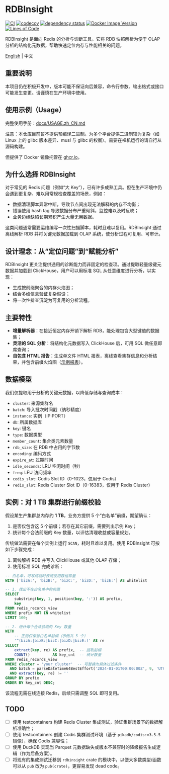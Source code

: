 # RDBInsight

[![CI](https://github.com/DCjanus/rdbinsight/actions/workflows/ci.yml/badge.svg)](https://github.com/DCjanus/rdbinsight/actions/workflows/ci.yml)
[![codecov](https://codecov.io/gh/DCjanus/rdbinsight/graph/badge.svg?token=KXVIGig53g)](https://codecov.io/gh/DCjanus/rdbinsight)
[![dependency status](https://deps.rs/repo/github/dcjanus/rdbinsight/status.svg)](https://deps.rs/repo/github/dcjanus/rdbinsight)
[![Docker Image Version](https://ghcr-badge.egpl.dev/dcjanus/rdbinsight/latest_tag?color=%2344cc11&ignore=latest&label=docker+image&trim=)](https://github.com/DCjanus/rdbinsight/pkgs/container/rdbinsight)
[![Lines of Code](https://tokei.rs/b1/github/DCjanus/rdbinsight?style=flat)](https://github.com/DCjanus/rdbinsight)

RDBInsight 是面向 Redis 的分析与诊断工具。它将 RDB 快照解析为便于 OLAP 分析的结构化元数据，帮助快速定位内存与性能相关的问题。

[English](README.md) | 中文

## 重要说明

本项目仍在积极开发中，版本可能不保证向后兼容，命令行参数、输出格式或接口可能发生变更。请谨慎在生产环境中使用。

## 使用示例（Usage）

完整使用手册：[docs/USAGE.zh_CN.md](docs/USAGE.zh_CN.md)

注意：本仓库目前暂不提供预编译二进制。为多个平台提供二进制较为复杂（如 Linux 上的 glibc 版本差异、musl 与 glibc 的权衡）。需要在裸机运行的请自行从源码构建。

但提供了 Docker 镜像托管在 [ghcr.io](https://github.com/DCjanus/rdbinsight/pkgs/container/rdbinsight)。

## 为什么选择 RDBInsight

对于常见的 Redis 问题（例如“大 Key”），已有许多成熟工具。但在生产环境中仍会遇到更复杂、难以用常规检查覆盖的场景，例如：

- 数据清理脚本异常中断，导致节点间出现无法解释的内存不均衡；
- 错误使用 hash tag 导致数据分布严重倾斜，监控难以及时反映；
- 业务边缘缺陷长期累积产生大量无用数据。

这类问题通常需要运维编写一次性扫描脚本，耗时且难以复用。RDBInsight 通过离线解析 RDB 并将关键元数据加载到 OLAP 系统，使分析过程可复用、可审计。

## 设计理念：从“定位问题”到“赋能分析”

RDBInsight 更关注提供通用的诊断能力而非固定的检查项。通过提取轻量级键元数据并加载到 ClickHouse，用户可以用标准 SQL 从任意维度进行分析，以实现：

- 生成按前缀聚合的内存火焰图；
- 结合多维信息验证复杂假设；
- 将一次性排查沉淀为可复用的分析流程。

## 主要特性

- **增量解析器**：在接近恒定内存开销下解析 RDB，能处理包含大型键值的数据集；
- **灵活的 SQL 分析**：将结构化元数据写入 ClickHouse 后，可用 SQL 做任意即席查询；
- **自包含 HTML 报告**：生成单文件 HTML 报表，离线查看集群信息和分析结果，并包含前缀火焰图（[示例报表](https://dcjanus.github.io/rdbinsight/)）。

## 数据模型

我们仅提取用于分析的关键元数据，以降低存储与查询成本：

- `cluster`: 来源集群名
- `batch`: 导入批次时间戳（纳秒精度）
- `instance`: 实例（IP:PORT）
- `db`: 所属数据库
- `key`: 键名
- `type`: 数据类型
- `member_count`: 集合类元素数量
- `rdb_size`: 在 RDB 中占用的字节数
- `encoding`: 编码方式
- `expire_at`: 过期时间
- `idle_seconds`: LRU 空闲时间（秒）
- `freq`: LFU 访问频率
- `codis_slot`: Codis Slot ID（0-1023，仅用于 Codis）
- `redis_slot`: Redis Cluster Slot ID（0-16383，仅用于 Redis Cluster）

## 实例：对 1 TB 集群进行前缀校验

假设某生产集群总内存约 **1 TB**，业务方提供 5 个“白名单”前缀，期望确认：

1. 是否仅包含这 5 个前缀；若存在其它前缀，需要列出示例 Key；
2. 统计每个合法前缀的 Key 数量，以评估清理收益或容量规划。

传统做法需要在每个实例上运行 `SCAN`，耗时且难以复用。使用 RDBInsight 可按如下步骤完成：

1. 离线解析 RDB 并写入 ClickHouse 或其他 OLAP 存储；
2. 使用标准 SQL 完成诊断：

```sql
-- 白名单，可写成临时表或使用数组常量
WITH ['bizA:', 'bizB:', 'bizC:', 'bizD:', 'bizE:'] AS whitelist

-- 1. 找出不在白名单中的前缀
SELECT
    substring(key, 1, position(key, ':')) AS prefix,
    key
FROM redis_records_view
WHERE prefix NOT IN whitelist
LIMIT 100;

-- 2. 统计每个合法前缀的 Key 数量
WITH
    -- 正则仅保留白名单前缀（示例共 5 个）
    '^(bizA:|bizB:|bizC:|bizD:|bizE:)' AS re
SELECT
    extract(key, re) AS prefix,  -- 提取前缀
    COUNT()          AS key_cnt  -- 统计数量
FROM redis_records_view
WHERE cluster = 'your_cluster'  -- 可替换为具体过滤条件
  AND batch = parseDateTime64BestEffort('2024-01-01T00:00:00Z', 9, 'UTC') -- 指定批次
  AND extract(key, re) != ''
GROUP BY prefix
ORDER BY key_cnt DESC;
```

该流程无需在线连接 Redis，后续只需调整 SQL 即可复用。

## TODO

- [ ] 使用 testcontainers 构建 Redis Cluster 集成测试，验证集群场景下的数据解析准确性；
- [ ] 使用 testcontainers 创建 Codis 集群测试环境（基于 `pikadb/codis:v3.5.5` 镜像），确保 Codis 兼容性；
- [ ] 使用 DuckDB 实现当 Parquet 元数据缺失或版本不兼容时的降级报告生成逻辑（作为后备方案）。
- [ ] 将现有的集成测试迁移到 `rdbinsight` crate 的模块中，以便大多数类型/函数可以从 `pub` 改为 `pub(crate)`，更容易发现 dead code。
